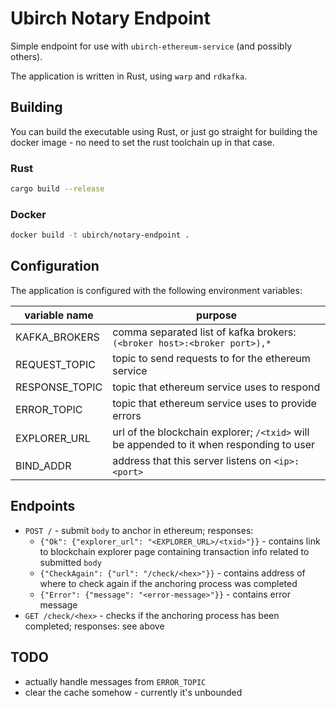 # Ubirch Notary Endpoint

Simple endpoint for use with `ubirch-ethereum-service` (and possibly others).

The application is written in Rust, using `warp` and `rdkafka`.

## Building
You can build the executable using Rust, or just go straight for building the
docker image - no need to set the rust toolchain up in that case.

### Rust
```bash
cargo build --release
``` 

### Docker
```bash
docker build -t ubirch/notary-endpoint .
```

## Configuration
The application is configured with the following environment variables:

| variable name | purpose |
|---------------|---------|
| KAFKA_BROKERS | comma separated list of kafka brokers: `(<broker host>:<broker port>),*` |
| REQUEST_TOPIC | topic to send requests to for the ethereum service |
| RESPONSE_TOPIC | topic that ethereum service uses to respond |
| ERROR_TOPIC | topic that ethereum service uses to provide errors |
| EXPLORER_URL | url of the blockchain explorer; `/<txid>` will be appended to it when responding to user |
| BIND_ADDR | address that this server listens on `<ip>:<port>` |

## Endpoints

* `POST /` - submit `body` to anchor in ethereum; responses:
    * `{"Ok": {"explorer_url": "<EXPLORER_URL>/<txid>"}}` - contains link to blockchain explorer page containing 
    transaction info related to submitted `body`
    * `{"CheckAgain": {"url": "/check/<hex>"}}` - contains address of where to check again if the anchoring process 
    was completed
    * `{"Error": {"message": "<error-message>"}}` - contains error message
* `GET /check/<hex>` - checks if the anchoring process has been completed; responses: see above

## TODO
* actually handle messages from `ERROR_TOPIC`
* clear the cache somehow - currently it's unbounded

